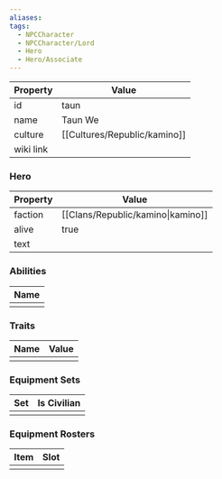 ```yaml
---
aliases: 
tags:
  - NPCCharacter
  - NPCCharacter/Lord
  - Hero
  - Hero/Associate
---
```


| Property  | Value      |
| :-------- | ---------- |
| id        | taun       |
| name      | Taun We    |
| culture   | [[Cultures/Republic/kamino]] |
| wiki link |            |
### Hero
| Property | Value                             |
| -------- | --------------------------------- |
| faction  | [[Clans/Republic/kamino\|kamino]] |
| alive    | true                              |
| text     |                                   |

### Abilities
| Name |
| :--: |
|      |

### Traits
| Name | Value |
| ---- | ----- |
|      |       |

### Equipment Sets
| Set | Is Civilian |
| --- | ----------- |
|     |             |

### Equipment Rosters
| Item | Slot |
| ---- | ---- |
|      |      |
